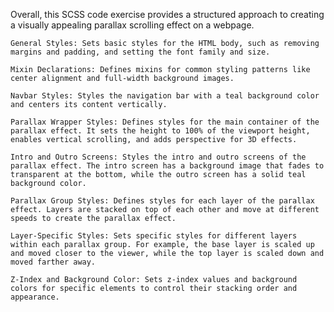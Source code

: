 Overall, this SCSS code exercise provides a structured approach to creating a visually appealing parallax scrolling effect on a webpage.

    General Styles: Sets basic styles for the HTML body, such as removing margins and padding, and setting the font family and size.

    Mixin Declarations: Defines mixins for common styling patterns like center alignment and full-width background images.

    Navbar Styles: Styles the navigation bar with a teal background color and centers its content vertically.

    Parallax Wrapper Styles: Defines styles for the main container of the parallax effect. It sets the height to 100% of the viewport height, enables vertical scrolling, and adds perspective for 3D effects.

    Intro and Outro Screens: Styles the intro and outro screens of the parallax effect. The intro screen has a background image that fades to transparent at the bottom, while the outro screen has a solid teal background color.

    Parallax Group Styles: Defines styles for each layer of the parallax effect. Layers are stacked on top of each other and move at different speeds to create the parallax effect.

    Layer-Specific Styles: Sets specific styles for different layers within each parallax group. For example, the base layer is scaled up and moved closer to the viewer, while the top layer is scaled down and moved farther away.

    Z-Index and Background Color: Sets z-index values and background colors for specific elements to control their stacking order and appearance.
